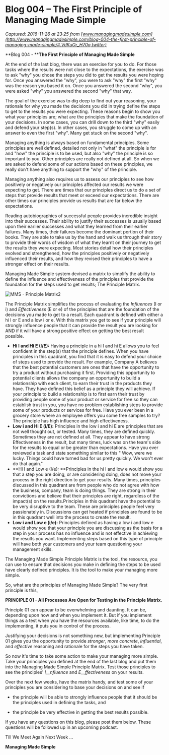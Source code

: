 # Blog 004 – The First Principle of Managing Made Simple

_Captured: 2016-11-26 at 23:25 from [www.managingmadesimple.com](http://www.managingmadesimple.com/blog-004-the-first-principle-of-managing-made-simple/#.VdKuOr_H70q.twitter)_

**Blog 004 - ****The First Principle of Managing Made Simple**

At the end of the last blog, there was an exercise for you to do. For those tasks where the results were not close to the expectations, the exercise was to ask "why" you chose the steps you did to get the results you were hoping for. Once you answered the "why", you were to ask "why" the first "why" was the reason you based it on. Once you answered the second "why", you were asked "why" you answered the second "why" that way.

The goal of the exercise was to dig deep to find out your reasoning, your rationale for why you made the decisions you did in trying define the steps to get to the results you were expecting. These reasons begin to show you what your principles are; what are the principles that make the foundation of your decisions. In some cases, you can drill down to the third "why" easily and defend your step(s). In other cases, you struggle to come up with an answer to even the first "why". Many get stuck on the second "why".

Managing anything is always based on fundamental principles. Some principles are well defined, detailed not only in "what" the principle is for and "how" the principle is to be used, but also "why" the principle is so important to you. Other principles are really not defined at all. So when we are asked to defend some of our actions based on these principles, we really don't have anything to support the "why" of the principle.

Managing anything also requires us to assess our principles to see how positively or negatively our principles affected our results we were expecting to get. There are times that our principles direct us to do a set of steps that provide results that meet or exceed our expectations. There are other times our principles provide us results that are far below the expectations.

Reading autobiographies of successful people provides incredible insight into their successes. Their ability to justify their successes is usually based upon their earlier successes and what they learned from their earlier failures. Many times, their failures become the dominant portion of their books. They are able to take us by the hand and walk us through their story to provide their words of wisdom of what they learnt on their journey to get the results they were expecting. Most stories detail how their principles evolved and strengthened, how the principles positively or negatively influenced their results, and how they revised their principles to have a stronger effect on their results.

Managing Made Simple system devised a matrix to simplify the ability to define the influence and effectiveness of the principles that provide the foundation for the steps used to get results; The Principle Matrix.

![MMS - Principle  Matrix2](http://i0.wp.com/www.managingmadesimple.com/wp-content/uploads/2015/08/MMS-Principle-Matrix2.png?resize=720%2C404)

The Principle Matrix simplifies the process of evaluating the _Influences_ (I or i) and _Effectiveness_ (E or e) of the principles that are the foundation of the decisions you made to get to a result. Each quadrant is defined with either a hi I or E and a low i or e. With this matrix you get to see if your principle will strongly influence people that it can provide the result you are looking for AND if it will have a strong positive effect on getting the best result possible.

  * **Hi I and Hi E (I/E):** Having a principle in a hi I and hi E allows you to feel confident in the step(s) that the principle defines. When you have principles in this quadrant, you find that it is easy to defend your choice of steps used to provide the result. For example, Company A believes that the best potential customers are ones that have the opportunity to try a product without purchasing it first. Providing this opportunity to potential clients allows the company an opportunity to build a relationship with each client, to earn their trust in the products they have. They have defined this belief as a principle they will achieve. If your principle to build a relationship is to first earn their trust by providing people some of your product or service for free so they can establish trust in you, you have no problem establishing steps to provide some of your products or services for free. Have you ever been in a grocery store where an employee offers you some free samples to try? The principle has high influence and high effectiveness. 
  * **Low i and Hi E (i/E):** Principles in the low i and hi E are principles that are not well thought out, or tested. Many times, they are defined quickly. Sometimes they are not defined at all. They appear to have strong Effectiveness in the result, but many times, luck was on the team's side for the results to equal or be greater than expectations. Have you ever reviewed a task and state something similar to this " Wow, were we lucky. Things could have turned bad for us pretty quickly. We won't ever do that again."
  * **Hi I and Low e (I/e): **Principles in the hi I and low e would show you that a step you are doing, or are considering doing, does not move your process in the right direction to get your results. Many times, principles discussed in this quadrant are from people who do not agree with how the business, company, team is doing things. They are strong in their convictions and believe that their principles are right, regardless of the impact(s) on the results.Principles in this quadrant have the potential to be very disruptive to the team. These are principles people feel very passionately in. Discussions can get heated if principles are found to be in this quadrant well into the process to create the result.
  * **Low i and Low e (i/e):** Principles defined as having a low i and low e would show you that your principle you are discussing as the basis for a step in your process has no influence and is not effective in achieving the results you want. Implementing steps based on this type of principle will have both your customers and your team questioning your management skills.

The Managing Made Simple Principle Matrix is the tool, the resource, you can use to ensure that decisions you make in defining the steps to be used have clearly defined principles. It is the tool to make your managing more simple.

So, what are the principles of Managing Made Simple? The very first principle is this,

**PRINCIPLE 01 - All Processes Are Open for Testing in the Principle Matrix.**

Principle 01 can appear to be overwhelming and daunting. It can be, depending upon how and when you implement it. But if you implement things as a test when you have the resources available, like time, to do the implementing, it puts you in control of the process.

Justifying your decisions is not something new, but implementing Principle 01 gives you the opportunity to provide _stronger_, _more concrete_, _influential_, and _effective_ reasoning and rationale for the steps you have taken.

So now it's time to take some action to make your managing more simple. Take your principles you defined at the end of the last blog and put them into the Managing Made Simple Principle Matrix. Test those principles to see the principles' _I__nfluence_ and _E__ffectiveness_ on your results.

Over the next few weeks, have the matrix handy, and test some of your principles you are considering to base your decisions on and see if

  * the principle will be able to strongly influence people that it should be the principles used in defining the tasks, and  

  * the principle be very effective in getting the best results possible. 

If you have any questions on this blog, please post them below. These questions will be followed up in an upcoming podcast.

Till We Meet Again Next Week …

**Managing Made Simple**
